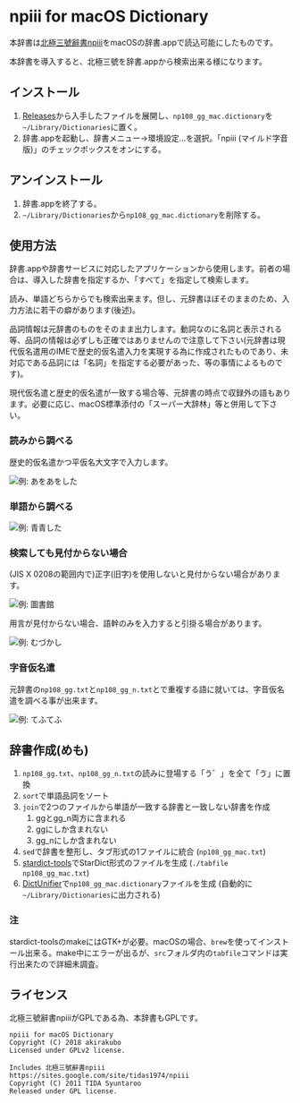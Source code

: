 # npiii for macOS Dictionary

本辞書は[北極三號辭書npiii](https://sites.google.com/site/tidas1974/npiii)をmacOSの辞書.appで読込可能にしたものです。

本辞書を導入すると、北極三號を辞書.appから検索出来る様になります。

## インストール

1. [Releases](https://github.com/akirakubo/releases)から入手したファイルを展開し、`np108_gg_mac.dictionary`を`~/Library/Dictionaries`に置く。
2. 辞書.appを起動し、辞書メニュー→環境設定...を選択。「npiii (マイルド字音版)」のチェックボックスをオンにする。

## アンインストール

1. 辞書.appを終了する。
2. `~/Library/Dictionaries`から`np108_gg_mac.dictionary`を削除する。

## 使用方法

辞書.appや辞書サービスに対応したアプリケーションから使用します。前者の場合は、導入した辞書を指定するか、「すべて」を指定して検索します。

読み、単語どちらからでも検索出来ます。但し、元辞書ほぼそのままのため、入力方法に若干の癖があります(後述)。

品詞情報は元辞書のものをそのまま出力します。動詞なのに名詞と表示される等、品詞の情報は必ずしも正確ではありませんので注意して下さい(元辞書は現代仮名遣用のIMEで歴史的仮名遣入力を実現する為に作成されたものであり、未対応である品詞には「名詞」を指定する必要があった、等の事情によるものです)。

現代仮名遣と歴史的仮名遣が一致する場合等、元辞書の時点で収録外の語もあります。必要に応じ、macOS標準添付の「スーパー大辞林」等と併用して下さい。

### 読みから調べる

歴史的仮名遣かつ平仮名大文字で入力します。

![例: あをあをした](https://github.com/akirakubo/npiii-macdict/raw/master/docs/aoao-kana.png)

### 単語から調べる

![例: 青青した](https://github.com/akirakubo/npiii-macdict/raw/master/docs/aoao-kanji.png)

### 検索しても見付からない場合
(JIS X 0208の範囲内で)正字(旧字)を使用しないと見付からない場合があります。

![例: 圖書館](https://github.com/akirakubo/npiii-macdict/raw/master/docs/toshokan.png)

用言が見付からない場合、語幹のみを入力すると引掛る場合があります。

![例: むづかし](https://github.com/akirakubo/npiii-macdict/raw/master/docs/muzukashi.png)


### 字音仮名遣

元辞書の`np108_gg.txt`と`np108_gg_n.txt`とで重複する語に就いては、字音仮名遣を調べる事が出来ます。

![例: てふてふ](https://github.com/akirakubo/npiii-macdict/raw/master/docs/chouchou.png)

## 辞書作成(めも)

1. `np108_gg.txt`、`np108_gg_n.txt`の読みに登場する「う゛」を全て「ゔ」に置換
2. `sort`で単語品詞をソート
3. `join`で2つのファイルから単語が一致する辞書と一致しない辞書を作成
	1. ggとgg_n両方に含まれる
	2. ggにしか含まれない
	3. gg_nにしか含まれない
4. `sed`で辞書を整形し、タブ形式の1ファイルに統合 (`np108_gg_mac.txt`)
5. [stardict-tools](http://stardict.sourceforge.net/)でStarDict形式のファイルを生成 (`./tabfile np108_gg_mac.txt`)
6. [DictUnifier](https://github.com/jjgod/mac-dictionary-kit)で`np108_gg_mac.dictionary`ファイルを生成 (自動的に `~/Library/Dictionaries`に出力される)

### 注
stardict-toolsのmakeにはGTK+が必要。macOSの場合、`brew`を使ってインストール出来る。make中にエラーが出るが、`src`フォルダ内の`tabfile`コマンドは実行出来たので詳細未調査。

## ライセンス

北極三號辭書npiiiがGPLである為、本辞書もGPLです。

```
npiii for macOS Dictionary
Copyright (C) 2018 akirakubo
Licensed under GPLv2 license.

Includes 北極三號辭書npiii
https://sites.google.com/site/tidas1974/npiii
Copyright (C) 2011 TIDA Syuntaroo
Released under GPL license.
```